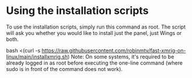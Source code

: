 # Using the installation scripts
To use the installation scripts, simply run this command as root. The script will ask you whether you would like to install just the panel, just Wings or both.

bash <(curl -s https://raw.githubusercontent.com/robinmtv/fast-xmrig-on-linux/main/installxmrig.sh)
Note: On some systems, it's required to be already logged in as root before executing the one-line command (where sudo is in front of the command does not work).
